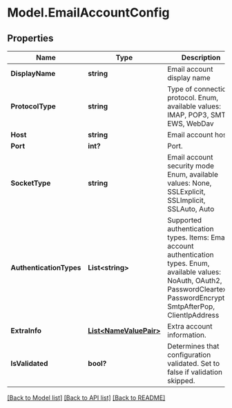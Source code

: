 # Model.EmailAccountConfig
## Properties
Name | Type | Description | Notes
------------ | ------------- | ------------- | -------------
**DisplayName** | **string** | Email account display name              | [optional] 
**ProtocolType** | **string** | Type of connection protocol. Enum, available values: IMAP, POP3, SMTP, EWS, WebDav | 
**Host** | **string** | Email account host.              | [optional] 
**Port** | **int?** | Port.              | [optional] 
**SocketType** | **string** | Email account security mode Enum, available values: None, SSLExplicit, SSLImplicit, SSLAuto, Auto | 
**AuthenticationTypes** | **List&lt;string&gt;** | Supported authentication types.              Items: Email account authentication types. Enum, available values: NoAuth, OAuth2, PasswordCleartext, PasswordEncrypted, SmtpAfterPop, ClientIpAddress | [optional] 
**ExtraInfo** | [**List&lt;NameValuePair&gt;**](NameValuePair.md) | Extra account information.              | [optional] 
**IsValidated** | **bool?** | Determines that configuration validated. Set to false if validation skipped.              | 



[[Back to Model list]](README.md#documentation-for-models) [[Back to API list]](README.md#documentation-for-api-endpoints) [[Back to README]](README.md)



